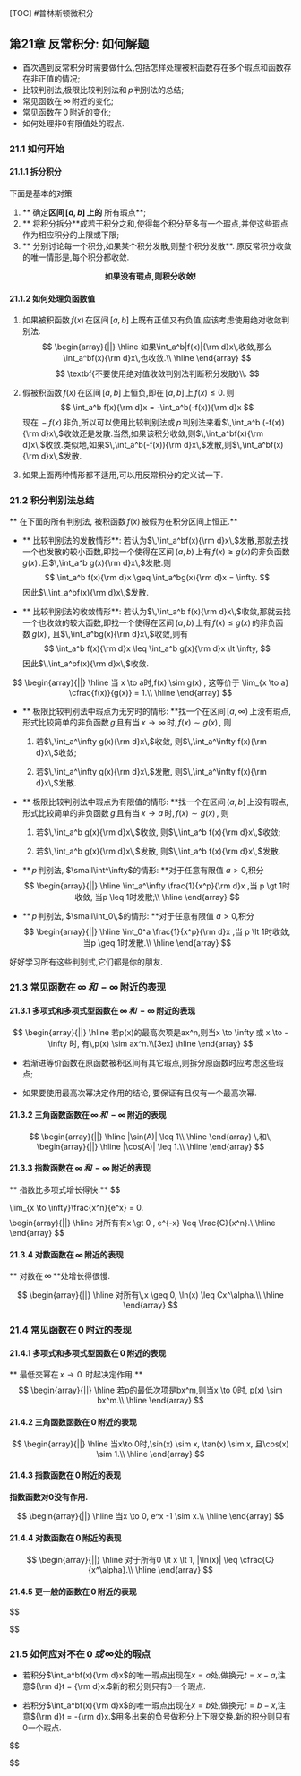 [TOC]
#普林斯顿微积分
## 第21章 反常积分: 如何解题

- 首次遇到反常积分时需要做什么,包括怎样处理被积函数存在多个瑕点和函数存在非正值的情况;
- 比较判别法,极限比较判别法和$\,p\,$判别法的总结;
- 常见函数在$\,\infty\,$附近的变化;
- 常见函数在$\,0\,$附近的变化;
- 如何处理非0有限值处的瑕点.

### 21.1 如何开始

#### 21.1.1 拆分积分
下面是基本的对策
1. ** 确定**区间$\,[a,b]\,$上的** 所有瑕点**;
2. ** 将积分拆分**成若干积分之和,使得每个积分至多有一个瑕点,并使这些瑕点作为相应积分的上限或下限;
3. ** 分别讨论每一个积分,如果某个积分发散,则整个积分发散**. 原反常积分收敛的唯一情形是,每个积分都收敛.

$$
\textbf{如果没有瑕点,则积分收敛!}
$$

#### 21.1.2 如何处理负函数值

1. 如果被积函数$\,f(x)\,$在区间$\,[a,b]\,$上既有正值又有负值,应该考虑使用绝对收敛判别法.
$$
\begin{array}{||}
\hline
如果\int_a^b|f(x)|{\rm d}x\,收敛,那么\int_a^bf(x){\rm d}x\,也收敛.\\
\hline
\end{array}
$$
$$
\textbf{不要使用绝对值收敛判别法判断积分发散}\\.
$$

2. 假被积函数$\,f(x)\,$在区间$\,[a,b]\,$上恒负,即在$\,[a,b]\,$上$\,f(x) \leq 0.\,$则
$$
\int_a^b f(x){\rm d}x = -\int_a^b(-f(x)){\rm d}x
$$
现在$\,-f(x)\,$非负,所以可以使用比较判别法或$\,p\,$判别法来看$\,\int_a^b (-f(x)){\rm d}x\,$收敛还是发散.当然,如果该积分收敛,则$\,\int_a^bf(x){\rm d}x\,$收敛.类似地,如果$\,\int_a^b(-f(x)){\rm d}x\,$发散,则$\,\int_a^bf(x){\rm d}x\,$发散.

3. 如果上面两种情形都不适用,可以用反常积分的定义试一下.

### 21.2 积分判别法总结

** 在下面的所有判别法, 被积函数$\,f(x)\,$被假为在积分区间上恒正.**
- ** 比较判别法的发散情形**: 若认为$\,\int_a^bf(x){\rm d}x\,$发散,那就去找一个也发散的较小函数,即找一个使得在区间$\,(a,b)\,$上有$\,f(x) \geq g(x)$的非负函数$\,g(x)\,$.且$\,\int_a^b g(x){\rm d}x\,$发散.则
$$
\int_a^b f(x){\rm d}x \geq \int_a^bg(x){\rm d}x = \infty.
$$
因此$\,\int_a^bf(x){\rm d}x\,$发散.

- ** 比较判别法的收敛情形**: 若认为$\,\int_a^b f(x){\rm d}x\,$收敛,那就去找一个也收敛的较大函数,即找一个使得在区间$\,(a,b)\,$上有$\,f(x) \leq g(x)\,$的非负函数$\,g(x)\,$, 且$\,\int_a^bg(x){\rm d}x\,$收敛,则有
$$
\int_a^b f(x){\rm d}x \leq \int_a^b g(x){\rm d}x \lt \infty,
$$
因此$\,\int_a^bf(x){\rm d}x\,$收敛.


$$
\begin{array}{||}
\hline
当 x \to a时,f(x) \sim g(x) , 这等价于 \lim_{x \to a} \cfrac{f(x)}{g(x)} = 1.\\
\hline
\end{array}
$$

- ** 极限比较判别法中瑕点为无穷时的情形: **找一个在区间$\,[a, \infty)\,$上没有瑕点,形式比较简单的非负函数$\,g\,$且有当$\,x \to \infty\,$时,$\,f(x) \sim g(x)\,$, 则
	1. 若$\,\int_a^\infty g(x){\rm d}x\,$收敛, 则$\,\int_a^\infty f(x){\rm d}x\,$收敛;

	2. 若$\,\int_a^\infty g(x){\rm d}x\,$发散, 则$\,\int_a^\infty f(x){\rm d}x\,$发散.

- ** 极限比较判别法中瑕点为有限值的情形: **找一个在区间$\,(a, b]\,$上没有瑕点,形式比较简单的非负函数$\,g\,$且有当$\,x \to a\,$时,$\,f(x) \sim g(x)\,$, 则
	1. 若$\,\int_a^b g(x){\rm d}x\,$收敛, 则$\,\int_a^b f(x){\rm d}x\,$收敛;

	2. 若$\,\int_a^b g(x){\rm d}x\,$发散, 则$\,\int_a^b f(x){\rm d}x\,$发散.

- **$\, p\,$判别法, $\small\int^\infty$的情形: **对于任意有限值 $a \gt 0$,积分
$$
\begin{array}{||}
\hline
\int_a^\infty \frac{1}{x^p}{\rm d}x ,当 p \gt 1时收敛, 当p \leq 1时发散;\\
\hline
\end{array}
$$

- **$\, p\,$判别法, $\small\int_0\,$的情形: **对于任意有限值 $a \gt 0$,积分
$$
\begin{array}{||}
\hline
\int_0^a \frac{1}{x^p}{\rm d}x ,当 p \lt 1时收敛, 当p \geq 1时发散.\\
\hline
\end{array}
$$

好好学习所有这些判别式,它们都是你的朋友.

### 21.3 常见函数在$\,\infty \,和\,-\infty \,$附近的表现

#### 21.3.1 多项式和多项式型函数在$\,\infty \,和\,-\infty \,$附近的表现
$$
\begin{array}{||}
\hline
若p(x)的最高次项是ax^n,则当x \to \infty 或 x \to -\infty 时, 有\,p(x) \sim ax^n.\\[3ex]
\hline
\end{array}
$$

- 若渐进等价函数在原函数被积区间有其它瑕点,则拆分原函数时应考虑这些瑕点;

- 如果要使用最高次幂决定作用的结论, 要保证有且仅有一个最高次幂.


#### 21.3.2 三角函数函数在$\,\infty \,和\,-\infty \,$附近的表现

$$
\begin{array}{||}
\hline
|\sin(A)| \leq 1\\
\hline
\end{array}
\,和\,
\begin{array}{||}
\hline
|\cos(A)| \leq 1.\\
\hline
\end{array}
$$


#### 21.3.3 指数函数在$\,\infty \,和\,-\infty \,$附近的表现

** 指数比多项式增长得快.**
$$

\lim_{x \to \infty}\frac{x^n}{e^x} = 0.
$$
$$
\begin{array}{||}
\hline
 对所有有x \gt 0 , e^{-x} \leq \frac{C}{x^n}.\\
\hline
\end{array}
$$

#### 21.3.4 对数函数在$\,\infty \,$附近的表现
** 对数在$\,\infty\,$**处增长得很慢.

$$
\begin{array}{||}
\hline
对所有\,x \geq 0, \ln(x) \leq Cx^\alpha.\\
\hline
\end{array}
$$


### 21.4 常见函数在$\,0\,$附近的表现

#### 21.4.1 多项式和多项式型函数在$\,0 \,$附近的表现
** 最低交幂在$\,x \to 0\,$ 时起决定作用.**
$$
\begin{array}{||}
\hline
若p的最低次项是bx^m,则当x \to 0时, p(x) \sim bx^m.\\
\hline
\end{array}
$$


#### 21.4.2 三角函数函数在$\,0 \,$附近的表现

$$
\begin{array}{||}
\hline
当x\to 0时,\sin(x) \sim x, \tan(x) \sim x, 且\cos(x) \sim 1.\\
\hline
\end{array}
$$

#### 21.4.3 指数函数在$\,0 \,$附近的表现

**指数函数对0没有作用.**

$$
\begin{array}{||}
\hline
当x \to 0, e^x -1 \sim x.\\
\hline
\end{array}
$$

#### 21.4.4 对数函数在$\,0\,$附近的表现
$$
\begin{array}{||}
\hline
对于所有0 \lt x \lt 1, |\ln(x)| \leq \cfrac{C}{x^\alpha}.\\
\hline
\end{array}
$$

#### 21.4.5 更一般的函数在$\,0\,$附近的表现
$$

$$

### 21.5 如何应对不在$\,0\,或\,\infty$处的瑕点

- 若积分$\int_a^bf(x){\rm d}x$的唯一瑕点出现在$x=a$处,做换元$t = x -a$,注意${\rm d}t = {\rm d}x.$新的积分则只有0一个瑕点.

- 若积分$\int_a^bf(x){\rm d}x$的唯一瑕点出现在$x=b$处,做换元$t = b -x$,注意${\rm d}t = -{\rm d}x.$用多出来的负号做积分上下限交换.新的积分则只有0一个瑕点.

$$

$$